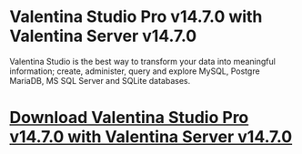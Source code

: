 # Valentina Studio Pro v14.7.0 with Valentina Server v14.7.0

Valentina Studio is the best way to transform your data into meaningful information; create, administer, query and explore MySQL, Postgre MariaDB, MS SQL Server and SQLite databases.

# [Download Valentina Studio Pro v14.7.0 with Valentina Server v14.7.0](https://developer.team/database-development/35185-valentina-studio-pro-v1470-with-valentina-server-v1470.html)

